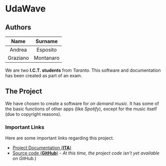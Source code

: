 # UdaWave
## Authors
|   Name   |  Surname  |
|:--------:|:---------:|
|  Andrea  |  Esposito |
| Graziano | Montanaro |
We are two **I.C.T. students** from *Taranto*. This software and documentation has been created as part of an exam.
## The Project
We have chosen to create a software for *on demand music*. It has some of the basic functions of other apps (like *Spotify*), except for the music itself (due to copyright reasons).
### Important Links
Here are some important links regarding this project.
- <a href="downloadable/Documentazione.pdf" download>Project Documentation (**ITA**)</a>
- <a href="https://github.com">Source code (**GitHub**)</a> *- At this time, the project code isn't yet available on GitHub.*)
 
